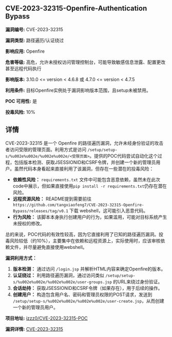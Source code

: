 ## CVE-2023-32315-Openfire-Authentication Bypass

**漏洞编号:** CVE-2023-32315

**漏洞类型:** 路径遍历/认证绕过

**影响应用:** Openfire

**危害等级:** 高危，允许未授权访问管理控制台，可能导致敏感信息泄露、配置更改甚至远程代码执行

**影响版本:** 3.10.0 <= version < 4.6.8 或 4.7.0 <= version < 4.7.5

**利用条件:** 目标Openfire实例处于漏洞影响版本范围，且setup未被禁用。

**POC 可用性:** 是

**投毒风险:** 10%

## 详情

CVE-2023-32315 是一个 Openfire 的路径遍历漏洞，允许未经身份验证的攻击者访问受限的管理页面。利用方式是访问 `/setup/setup-s/%u002e%u002e/%u002e%u002e/<受限页面>`。提供的POC代码尝试自动化这个过程，包括版本检测、获取JSESSIONID和CSRF令牌，并创建一个新的管理员用户。虽然代码本身看起来直接利用了该漏洞，但存在一些潜在的投毒风险：

*   **依赖性风险：** `requirements.txt` 文件中可能包含恶意依赖，虽然未在此次code中展示，但如果直接使用`pip install -r requirements.txt`仍存在潜在风险。
*   **远程资源风险：** README提到需要前往 `https://github.com/tangxiaofeng7/CVE-2023-32315-Openfire-Bypass/releases/tag/v0.1` 下载 webshell，这可能引入恶意代码。
*   **行为风险：** 该脚本本身执行创建用户的行为，如果滥用，可能对目标系统产生未授权的修改。

总的来说，POC代码的有效性较高，因为它直接利用了已知的路径遍历漏洞。投毒风险较低（约10%），主要集中在依赖和远程资源上，实际使用时，应该审核依赖文件，并尽量避免直接使用webshell。

**漏洞利用方式：**

1.  **版本检测：** 通过访问 `/login.jsp` 并解析HTML内容来确定Openfire的版本。
2.  **认证绕过：** 利用路径遍历漏洞，通过访问类似 `/setup/setup-s/%u002e%u002e/%u002e%u002e/user-groups.jsp` 的URL来绕过身份验证。
3.  **会话劫持：** 获取JSESSIONID和CSRF令牌（如果存在），用于后续的操作。
4.  **创建用户：** 构造包含用户名、密码和管理员权限的POST请求，发送到 `/setup/setup-s/%u002e%u002e/%u002e%u002e/user-create.jsp`，从而创建一个新的管理员用户。

**项目地址:** [izzz0/CVE-2023-32315-POC](https://github.com/izzz0/CVE-2023-32315-POC)

**漏洞详情:** [CVE-2023-32315](https://nvd.nist.gov/vuln/detail/CVE-2023-32315)